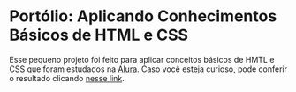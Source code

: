 # Portólio: Aplicando Conhecimentos Básicos de HTML e CSS

Esse pequeno projeto foi feito para aplicar conceitos básicos de HMTL e CSS que foram estudados na [Alura](https://www.alura.com.br).
Caso você esteja curioso, pode conferir o resultado clicando [nesse link](https://adriangks.github.io/Portfolio-HMTL-e-CSS/).
